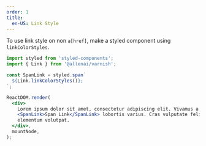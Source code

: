 ```yaml
---
order: 1
title:
  en-US: Link Style
---
```


To use link style on non `a[href]`, make a styled component using `linkColorStyles`.

```jsx
import styled from 'styled-components';
import { Link } from '@allenai/varnish';

const SpanLink = styled.span`
  ${Link.linkColorStyles()};
`;

ReactDOM.render(
  <div>
    Lorem ipsum dolor sit amet, consectetur adipiscing elit. Vivamus a molestic metus.{' '}
    <SpanLink>Span Link</SpanLink> lobortis varius. Cras vulputate felis et mauris tincidunt,{' '}
    elementum volutpat.
  </div>,
  mountNode,
);
```
